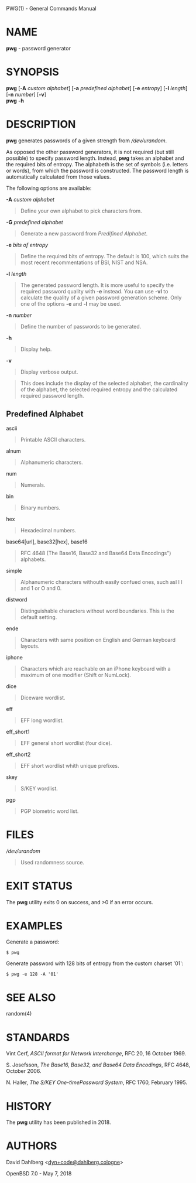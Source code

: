 PWG(1) - General Commands Manual

# NAME

**pwg** - password generator

# SYNOPSIS

**pwg**
\[**-A**&nbsp;*custom&nbsp;alphabet*]
\[**-a**&nbsp;*predefined&nbsp;alphabet*]
\[**-e**&nbsp;*entropy*]
\[**-l**&nbsp;*length*]
\[**-n**&nbsp;*number*]
\[**-v**]  
**pwg**
**-h**

# DESCRIPTION

**pwg**
generates passwords of a given strength from
*/dev/urandom*.

As opposed the other password generators, it is not required (but still
possible) to specify password length.
Instead,
**pwg**
takes an alphabet and the required bits of entropy.
The alphabeth is the set of symbols (i.e. letters or words),
from which the password is constructed.
The password length is automatically calculated from those values.

The following options are available:

**-A** *custom alphabet*

> Define your own alphabet to pick characters from.

**-G** *predefined alphabet*

> Generate a new password from
> *Predifined Alphabet*.

**-e** *bits of entropy*

> Define the required bits of entropy.
> The default is 100, which suits the most recent recommentations of BSI, NIST
> and NSA.

**-l** *length*

> The generated password length.
> It is more useful to specify the required password quality with
> **-e**
> instead.
> You can use
> **-vl**
> to calculate the quality of a given password generation scheme.
> Only one of the options
> **-e**
> and
> **-l**
> may be used.

**-n** *number*

> Define the number of passwords to be generated.

**-h**

> Display help.

**-v**

> Display verbose output.

> This does include the display of the selected alphabet,
> the cardinality of the alphabet, the selected required
> entropy and the calculated required password length.

## Predefined Alphabet

ascii

> Printable ASCII characters.

alnum

> Alphanumeric characters.

num

> Numerals.

bin

> Binary numbers.

hex

> Hexadecimal numbers.

base64\[url], base32\[hex], base16

> RFC 4648 (The Base16, Base32 and Base64 Data Encodings") alphabets.

simple

> Alphanumeric characters withouth easily confued ones,
> such asl I l and 1 or O and 0.

distword

> Distinguishable characters without word boundaries.
> This is the default setting.

ende

> Characters with same position on English and German keyboard layouts.

iphone

> Characters which are reachable on an iPhone keyboard with a
> maximum of one modifier (Shift or NumLock).

dice

> Diceware wordlist.

eff

> EFF long wordlist.

eff\_short1

> EFF general short wordlist (four dice).

eff\_short2

> EFF short wordlist whith unique prefixes.

skey

> S/KEY wordlist.

pgp

> PGP biometric word list.

# FILES

*/dev/urandom*

> Used randomness source.

# EXIT STATUS

The **pwg** utility exits&#160;0 on success, and&#160;&gt;0 if an error occurs.

# EXAMPLES

Generate a password:

	$ pwg

Generate password with 128 bits of entropy from the custom charset '01':

	$ pwg -e 128 -A '01'

# SEE ALSO

random(4)

# STANDARDS

Vint Cerf,
*ASCII format for Network Interchange*,
RFC 20,
16 October 1969.

S. Josefsson,
*The Base16, Base32, and Base64 Data Encodings*,
RFC 4648,
October 2006.

N. Haller,
*The S/KEY One-timePassword System*,
RFC 1760,
February 1995.

# HISTORY

The
**pwg**
utility has been published in 2018.

# AUTHORS

David Dahlberg &lt;[dyn+code@dahlberg.cologne](mailto:dyn+code@dahlberg.cologne)&gt;

OpenBSD 7.0 - May 7, 2018

